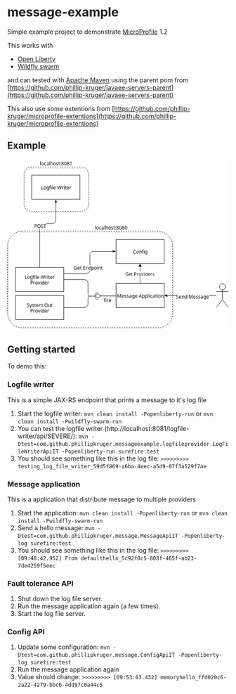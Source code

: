 # message-example
Simple example project to demonstrate [MicroProfile](https://microprofile.io/) 1.2

This works with

* [Open Liberty](https://openliberty.io/)
* [Wildfly swarm](http://wildfly-swarm.io/) 

and can tested with [Apache Maven](https://maven.apache.org/) using the parent pom from [https://github.com/phillip-kruger/javaee-servers-parent](https://github.com/phillip-kruger/javaee-servers-parent)

This also use some extentions from [https://github.com/phillip-kruger/microprofile-extentions](https://github.com/phillip-kruger/microprofile-extentions)

## Example

![](https://raw.githubusercontent.com/phillip-kruger/message-example/master/message-example.png)

## Getting started

To demo this:

### Logfile writer

This is a simple JAX-RS endpoint that prints a message to it's log file

1. Start the logfile writer:
        `mvn clean install -Popenliberty-run` 
        or
        `mvn clean install -Pwildfly-swarm-run`
1. You can test the logfile writer (http://localhost:8081/logfile-writer/api/SEVERE/):
        `mvn -Dtest=com.github.phillipkruger.messageexample.logfileprovider.LogFileWriterApiIT -Popenliberty-run surefire:test`
1. You should see something like this in the log file:
        `>>>>>>>>> testing_log_file_writer_59d5f869-a6ba-4eec-a5d9-07f3a529f7ae`

### Message application

This is a application that distribute message to multiple providers

1. Start the application:
        `mvn clean install -Popenliberty-run` 
        or
        `mvn clean install -Pwildfly-swarm-run`
1. Send a hello message:
        `mvn -Dtest=com.github.phillipkruger.message.MessageApiIT -Popenliberty-log surefire:test`
1. You should see something like this in the log file:
        `>>>>>>>>> [09:48:42.952] From defaulthello_5c92f0c5-808f-465f-ab23-7de4259f5eec`

### Fault tolerance API

1. Shut down the log file server.
1. Run the message application again (a few times).
1. Start the log file server.

### Config API

1. Update some configuration:
        `mvn -Dtest=com.github.phillipkruger.message.ConfigApiIT -Popenliberty-log surefire:test`
1. Run the message application again
1. Value should change:
        `>>>>>>>>> [09:53:03.432] memoryhello_ffd020c6-2a22-4279-bbc6-4dd97c0a44c5`
    
